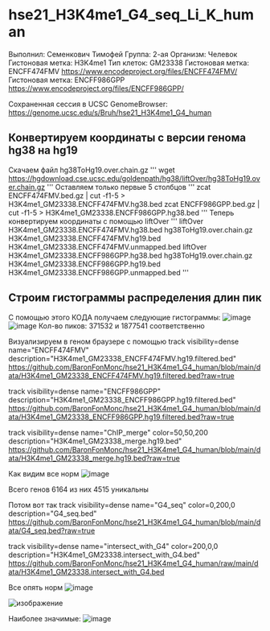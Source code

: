 # hse21_H3K4me1_G4_seq_Li_K_human

Выполнил: Семенкович Тимофей
Группа: 2-ая
Организм: Челевок
Гистоновая метка: H3K4me1
Тип клеток: GM23338 
Гистоновая метка: ENCFF474FMV https://www.encodeproject.org/files/ENCFF474FMV/  
Гистоновая метка: ENCFF986GPP https://www.encodeproject.org/files/ENCFF986GPP/

Сохраненная сессия в UCSC GenomeBrowser:  https://genome.ucsc.edu/s/Bruh/hse21_H3K4me1_G4_human 

## Конвертируем координаты с версии генома hg38 на hg19

Скачаем файл hg38ToHg19.over.chain.gz
'''
wget https://hgdownload.cse.ucsc.edu/goldenpath/hg38/liftOver/hg38ToHg19.over.chain.gz
'''
Оставляем только первые 5 столбцов
'''
zcat ENCFF474FMV.bed.gz  |  cut -f1-5 > H3K4me1_GM23338.ENCFF474FMV.hg38.bed
zcat ENCFF986GPP.bed.gz  |  cut -f1-5 > H3K4me1_GM23338.ENCFF986GPP.hg38.bed
'''
Теперь конвертируем координаты с помощью liftOver
'''
liftOver   H3K4me1_GM23338.ENCFF474FMV.hg38.bed   hg38ToHg19.over.chain.gz   H3K4me1_GM23338.ENCFF474FMV.hg19.bed   H3K4me1_GM23338.ENCFF474FMV.unmapped.bed
liftOver   H3K4me1_GM23338.ENCFF986GPP.hg38.bed   hg38ToHg19.over.chain.gz   H3K4me1_GM23338.ENCFF986GPP.hg19.bed   H3K4me1_GM23338.ENCFF986GPP.unmapped.bed
'''

## Строим гистограммы распределения длин пик
С помощью этого КОДА получаем следующие гистограммы:
![image](https://user-images.githubusercontent.com/55275328/121436656-ab811c80-c989-11eb-9447-2232885af36b.png)
![image](https://user-images.githubusercontent.com/55275328/121436677-b340c100-c989-11eb-8faa-ad003e13ec2a.png)
Кол-во пиков: 371532 и 1877541 соответственно



Визуализируем в геном браузере с помощью 
track visibility=dense name="ENCFF474FMV"  description="H3K4me1_GM23338_ENCFF474FMV.hg19.filtered.bed"
https://github.com/BaronFonMonc/hse21_H3K4me1_G4_human/blob/main/data/H3K4me1_GM23338_ENCFF474FMV.hg19.filtered.bed?raw=true

track visibility=dense name="ENCFF986GPP"  description="H3K4me1_GM23338_ENCFF986GPP.hg19.filtered.bed"
https://github.com/BaronFonMonc/hse21_H3K4me1_G4_human/blob/main/data/H3K4me1_GM23338_ENCFF986GPP.hg19.filtered.bed?raw=true

track visibility=dense name="ChIP_merge"  color=50,50,200   description="H3K4me1_GM23338_merge.hg19.bed"
https://github.com/BaronFonMonc/hse21_H3K4me1_G4_human/blob/main/data/H3K4me1_GM23338_merge.hg19.bed?raw=true

Как видим все норм ![image](https://user-images.githubusercontent.com/55275328/121358140-0a6b7500-c93b-11eb-9df3-92c3e6653703.png)

Всего генов 6164 из них 4515 уникальны


Потом вот так 
track visibility=dense name="G4_seq"  color=0,200,0  description="G4_seq.bed"
https://github.com/BaronFonMonc/hse21_H3K4me1_G4_human/blob/main/data/G4_seq.bed?raw=true

track visibility=dense name="intersect_with_G4"  color=200,0,0  description="H3K4me1_GM23338.intersect_with_G4.bed"
https://github.com/BaronFonMonc/hse21_H3K4me1_G4_human/raw/main/data/H3K4me1_GM23338.intersect_with_G4.bed

Все опять норм ![image](https://user-images.githubusercontent.com/55275328/121381903-cf733c80-c94e-11eb-8413-460bd85a266d.png)

![изображение](https://user-images.githubusercontent.com/55275328/121404156-57b00c80-c964-11eb-90ca-e89099e34550.png)


Наиболее значимые: ![image](https://user-images.githubusercontent.com/55275328/121417642-cdbb7000-c972-11eb-8e1a-fd711409f14a.png)




